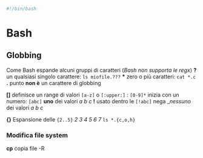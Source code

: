 ```BASH
#!/bin/bash
```

# Bash

## Globbing
Come Bash espande alcuni gruppi di caratteri (_Bash non supporta le regx_)
__?__ un qualsiasi singolo carattere: `ls miofile.???`
__*__ zero o più caratteri: `cat *.c`
__.__ punto __non è__ un carattere di globbing

__[]__ definisce un range di valori `[a-z]` o `[:upper:]` : `[0-9]*` inizia con un numero: `[abc]` __uno__ dei valori _a b c_
__!__ usato dentro le `[!abc]` nega __nessuno_ dei valori _a b c_ 

__{}__ Espansione delle `{2..5}` _2 3 4 5 6 7_ `ls *.{c,o,h}` 

### Modifica file system
__cp__ copia file -R 
